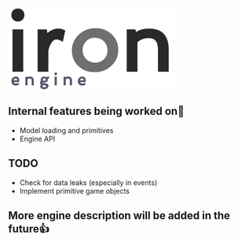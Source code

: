 ![Iron Engine Logo](https://github.com/weidelix/iron/blob/master/res/images/iron_logo.png)

## __Internal features being worked on🔧__
* Model loading and primitives 
* Engine API

## TODO
* Check for data leaks (especially in events)
* Implement primitive game objects

## More engine description will be added in the future👍
